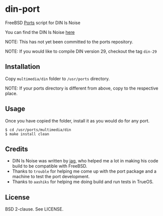 din-port
========

FreeBSD [Ports][3] script for DIN Is Noise

You can find the DIN Is Noise [here][1]

NOTE: This has not yet been committed to the ports repository.

NOTE: If you would like to compile DIN version 29, checkout the tag `din-29`

Installation
------------

Copy `multimedia/din` folder to `/usr/ports` directory.

NOTE: If your ports directory is different from above, copy to the respective
place.

Usage
-----

Once you have copied the folder, install it as you would do for any port.

`$ cd /usr/ports/multimedia/din`<br>
`$ make install clean`

Credits
-------

* DIN Is Noise was written by [jag][2], who helped me a lot in making
  his code build to be compatible with FreeBSD.
* Thanks to `trouble` for helping me come up with the port package and a
  machine to test the port development.
* Thanks to `aashiks` for helping me doing build and run tests in TrueOS.

License
-------

BSD 2-clause. See LICENSE.

[1]: https://dinisnoise.org/
[2]: https://dinisnoise.org/bio/
[3]: https://www.freshports.org/multimedia/din
